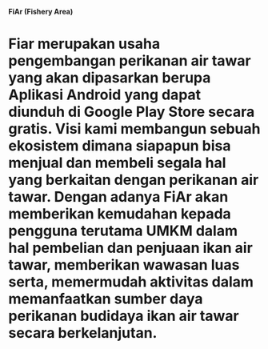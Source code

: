 **FiAr (Fishery Area)**
# Fiar	merupakan	usaha		pengembangan	perikanan	air	tawar		yang	akan  dipasarkan	berupa	Aplikasi		Android	yang	dapat	diunduh	di	Google	Play  Store		secara	gratis.	Visi	kami	membangun	sebuah	ekosistem	dimana  siapapun	bisa		menjual	dan	membeli		segala		hal		yang berkaitan dengan  perikanan air tawar. Dengan adanya FiAr akan memberikan kemudahan  kepada pengguna terutama UMKM dalam hal pembelian dan penjuaan ikan  air tawar, memberikan wawasan luas serta, memermudah aktivitas dalam  memanfaatkan sumber daya perikanan budidaya ikan air tawar secara  berkelanjutan.
